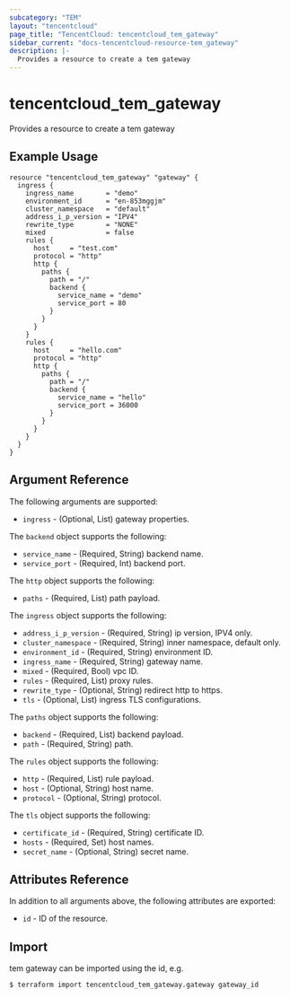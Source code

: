 ```yaml
---
subcategory: "TEM"
layout: "tencentcloud"
page_title: "TencentCloud: tencentcloud_tem_gateway"
sidebar_current: "docs-tencentcloud-resource-tem_gateway"
description: |-
  Provides a resource to create a tem gateway
---
```


# tencentcloud_tem_gateway

Provides a resource to create a tem gateway

## Example Usage

```hcl
resource "tencentcloud_tem_gateway" "gateway" {
  ingress {
    ingress_name        = "demo"
    environment_id      = "en-853mggjm"
    cluster_namespace   = "default"
    address_i_p_version = "IPV4"
    rewrite_type        = "NONE"
    mixed               = false
    rules {
      host     = "test.com"
      protocol = "http"
      http {
        paths {
          path = "/"
          backend {
            service_name = "demo"
            service_port = 80
          }
        }
      }
    }
    rules {
      host     = "hello.com"
      protocol = "http"
      http {
        paths {
          path = "/"
          backend {
            service_name = "hello"
            service_port = 36000
          }
        }
      }
    }
  }
}
```

## Argument Reference

The following arguments are supported:

* `ingress` - (Optional, List) gateway properties.

The `backend` object supports the following:

* `service_name` - (Required, String) backend name.
* `service_port` - (Required, Int) backend port.

The `http` object supports the following:

* `paths` - (Required, List) path payload.

The `ingress` object supports the following:

* `address_i_p_version` - (Required, String) ip version, IPV4 only.
* `cluster_namespace` - (Required, String) inner namespace, default only.
* `environment_id` - (Required, String) environment ID.
* `ingress_name` - (Required, String) gateway name.
* `mixed` - (Required, Bool) vpc ID.
* `rules` - (Required, List) proxy rules.
* `rewrite_type` - (Optional, String) redirect http to https.
* `tls` - (Optional, List) ingress TLS configurations.

The `paths` object supports the following:

* `backend` - (Required, List) backend payload.
* `path` - (Required, String) path.

The `rules` object supports the following:

* `http` - (Required, List) rule payload.
* `host` - (Optional, String) host name.
* `protocol` - (Optional, String) protocol.

The `tls` object supports the following:

* `certificate_id` - (Required, String) certificate ID.
* `hosts` - (Required, Set) host names.
* `secret_name` - (Optional, String) secret name.

## Attributes Reference

In addition to all arguments above, the following attributes are exported:

* `id` - ID of the resource.



## Import

tem gateway can be imported using the id, e.g.
```
$ terraform import tencentcloud_tem_gateway.gateway gateway_id
```

